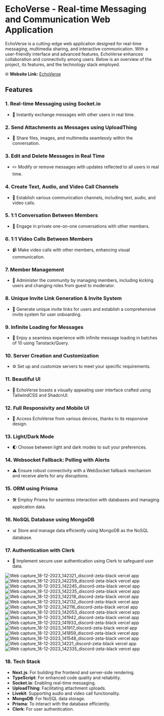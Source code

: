 # EchoVerse - Real-time Messaging and Communication Web Application

EchoVerse is a cutting-edge web application designed for real-time messaging, multimedia sharing, and interactive communication. With a user-friendly interface and advanced features, EchoVerse enhances collaboration and connectivity among users. Below is an overview of the project, its features, and the technology stack employed.

🌐 **Website Link:** [EchoVerse](https://discord-zeta-black.vercel.app/)

## Features

### 1. Real-time Messaging using Socket.io
- 🚀 Instantly exchange messages with other users in real time.

### 2. Send Attachments as Messages using UploadThing
- 📎 Share files, images, and multimedia seamlessly within the conversation.

### 3. Edit and Delete Messages in Real Time
- ✏️ Modify or remove messages with updates reflected to all users in real time.

### 4. Create Text, Audio, and Video Call Channels
- 🎤 Establish various communication channels, including text, audio, and video calls.

### 5. 1:1 Conversation Between Members
- 👥 Engage in private one-on-one conversations with other members.

### 6. 1:1 Video Calls Between Members
- 📹 Make video calls with other members, enhancing visual communication.

### 7. Member Management
- 👮 Administer the community by managing members, including kicking users and changing roles from guest to moderator.

### 8. Unique Invite Link Generation & Invite System
- 🔗 Generate unique invite links for users and establish a comprehensive invite system for user onboarding.

### 9. Infinite Loading for Messages
- 🔄 Enjoy a seamless experience with infinite message loading in batches of 10 using Tanstack/Query.

### 10. Server Creation and Customization
- ⚙️ Set up and customize servers to meet your specific requirements.

### 11. Beautiful UI
- 🎨 EchoVerse boasts a visually appealing user interface crafted using TailwindCSS and ShadcnUI.

### 12. Full Responsivity and Mobile UI
- 📱 Access EchoVerse from various devices, thanks to its responsive design.

### 13. Light/Dark Mode
- 🌓 Choose between light and dark modes to suit your preferences.

### 14. Websocket Fallback: Polling with Alerts
- ⚠️ Ensure robust connectivity with a WebSocket fallback mechanism and receive alerts for any disruptions.

### 15. ORM using Prisma
- 🛠️ Employ Prisma for seamless interaction with databases and managing application data.

### 16. NoSQL Database using MongoDB
- 📊 Store and manage data efficiently using MongoDB as the NoSQL database.

### 17. Authentication with Clerk
- 🔐 Implement secure user authentication using Clerk to safeguard user data.


![Web capture_18-12-2023_142321_discord-zeta-black vercel app](https://github.com/DhruvSharma19/discord/assets/112254552/9d6772d7-da4f-4b26-b210-3d24ab0f3833)
![Web capture_18-12-2023_142259_discord-zeta-black vercel app](https://github.com/DhruvSharma19/discord/assets/112254552/5af345d1-3654-4841-b5af-fb0f3df1e8ea)
![Web capture_18-12-2023_142245_discord-zeta-black vercel app](https://github.com/DhruvSharma19/discord/assets/112254552/5f7a1752-9497-4899-8c06-a5813e506e06)
![Web capture_18-12-2023_142235_discord-zeta-black vercel app](https://github.com/DhruvSharma19/discord/assets/112254552/6b5b372c-ccaa-4156-8ea4-101ff5ad005a)
![Web capture_18-12-2023_142218_discord-zeta-black vercel app](https://github.com/DhruvSharma19/discord/assets/112254552/6d87cb23-4fc5-4f5e-ae32-ff73d0f251a8)
![Web capture_18-12-2023_142132_discord-zeta-black vercel app](https://github.com/DhruvSharma19/discord/assets/112254552/3a5c70cc-32af-4670-9518-7b0cf4edcdd7)
![Web capture_18-12-2023_142116_discord-zeta-black vercel app](https://github.com/DhruvSharma19/discord/assets/112254552/b57d6a87-7aab-4127-9892-7af74e1bb9c4)
![Web capture_18-12-2023_142053_discord-zeta-black vercel app](https://github.com/DhruvSharma19/discord/assets/112254552/4700c8ca-9f16-4a50-8c94-c60a05d6b0d0)
![Web capture_18-12-2023_141942_discord-zeta-black vercel app](https://github.com/DhruvSharma19/discord/assets/112254552/1dc4f5cf-e1b2-421c-a7ae-6598d30c84df)
![Web capture_18-12-2023_141933_discord-zeta-black vercel app](https://github.com/DhruvSharma19/discord/assets/112254552/19841f00-f6fd-45b6-860e-b646987df3db)
![Web capture_18-12-2023_141917_discord-zeta-black vercel app](https://github.com/DhruvSharma19/discord/assets/112254552/0894db82-9e04-4d28-914d-daeba9ccafb3)
![Web capture_18-12-2023_141859_discord-zeta-black vercel app](https://github.com/DhruvSharma19/discord/assets/112254552/afc81491-4ce2-4567-877b-367da0c4db1c)
![Web capture_18-12-2023_141548_discord-zeta-black vercel app](https://github.com/DhruvSharma19/discord/assets/112254552/a4e41f4f-0576-4a47-9687-317eeb09ef8b)
![Web capture_18-12-2023_14221_discord-zeta-black vercel app](https://github.com/DhruvSharma19/discord/assets/112254552/5547f610-e539-48e3-8a4f-326c0dd2de80)
![Web capture_18-12-2023_142335_discord-zeta-black vercel app](https://github.com/DhruvSharma19/discord/assets/112254552/f80ec9e1-e540-42c7-bc77-2857f7fd8e60)



### 18. Tech Stack
- **Next.js**: For building the frontend and server-side rendering.
- **TypeScript**: For enhanced code quality and reliability.
- **Socket.io**: Enabling real-time messaging.
- **UploadThing**: Facilitating attachment uploads.
- **Livekit**: Supporting audio and video call functionality.
- **MongoDB**: For NoSQL data storage.
- **Prisma**: To interact with the database efficiently.
- **Clerk**: For user authentication.
